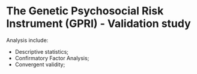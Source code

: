 # The Genetic Psychosocial Risk Instrument (GPRI) - Validation study 

Analysis include:
- Descriptive statistics;  
- Confirmatory Factor Analysis; 
- Convergent validity; 